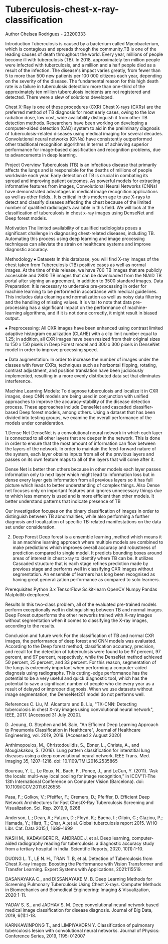 # Tuberculosis-chest-x-ray-classification
Author
Chelsea Rodrigues - 23200333

Introduction
Tuberculosis is caused by a bacterium called Mycobacterium, which is contagious and spreads through the community.TB is one of the leading causes of death throughout the world. Every year, millions of people become ill with tuberculosis (TB). In 2018, approximately ten million people were infected with tuberculosis, and a million and a half people died as a result of the infection. The disease's impact varies greatly, from fewer than 5 to more than 500 new patients per 100 000 citizens each year, depending on the severity of the disease. The fundamental reason for this high death rate is a failure in tuberculosis detection: more than one-third of the approximately ten million tuberculosis incidents are not registered and detected. There were a slew of solutions developed.

Chest X-Ray is one of these procedures (CXR) Chest X-rays (CXRs) are the preferred method of TB diagnosis for most early cases, owing to the low radiation dose, low cost, wide availability distinguish it from other TB detection methods. Researchers have been working on developing a computer-aided detection (CAD) system to aid in the preliminary diagnosis of tuberculosis-related diseases using medical imaging for several decades. Convolutional neural networks (CNNs) have consistently outperformed other traditional recognition algorithms in terms of achieving superior performance for image-based classification and recognition problems, due to advancements in deep learning.

Project Overview
Tuberculosis (TB) is an infectious disease that primarily affects the lungs and is responsible for the deaths of millions of people worldwide each year. Early detection of TB is crucial in combating its spread and improving patient outcomes. As powerful models for extracting informative features from images, Convolutional Neural Networks (CNNs) have demonstrated advantages in medical image recognition applications as well as other fields.. It is critical in this modern age to use X-rays to detect and classify diseases affecting the chest because of the limited number of qualified radiologists available in this field. We will look at the classification of tuberculosis in chest x-ray images using DenseNet and Deep forest models.

Motivation
The limited availability of qualified radiologists poses a significant challenge in diagnosing chest-related diseases, including TB. Automating this process using deep learning and image processing techniques can alleviate the strain on healthcare systems and improve diagnostic accuracy.

Methodology
⦁ Datasets In this database, you will find X-ray images of the chest taken from Tuberculosis (TB) positive cases as well as normal images. At the time of this release, we have 700 TB images that are publicly accessible and 2800 TB images that can be downloaded from the NIAID TB portal after signing an agreement, in addition to 3500 standard images.
Data Preparation:
It is necessary to undertake pre-processing in order for machine learning to be performed in accordance with medical guidelines. This includes data cleaning and normalization as well as noisy data filtering and the handling of missing values. It is vital to note that data pre-processing has a significant impact on the performance of machine-learning algorithms, and if it is not done correctly, it might result in biased output.

⦁ Preprocessing: All CXR images have been enhanced using contrast limited adaptive histogram equalization (CLAHE) with a clip limit number equal to 1.25; in addition, all CXR images have been resized from their original sizes to 150 x 150 pixels in Deep Forest model and 300 x 300 pixels in DenseNet model in order to improve processing speed.

⦁ Data augmentation: In order to increase the number of images under the classes with fewer CXRs, techniques such as horizontal flipping, rotating, contrast adjustment, and position translation have been judiciously implemented, resulting in a more evenly distributed data set that eliminates interference.

Machine Learning Models:
To diagnose tuberculosis and localize it in CXR images, deep CNN models are being used in conjunction with unified approaches to improve the accuracy-stability of the disease detection process. These approaches include DenseNet and cascaded classifier-based Deep forest models, among others. Using a dataset that has been divided into testing groups, we examine the overall performance of the models under consideration.

1.Dense Net
DenseNet is a convolutional neural network in which each layer is connected to all other layers that are deeper in the network. This is done in order to ensure that the most amount of information can flow between the layers of the network. In order to maintain the feed-forward nature of the system, each layer obtains inputs from all of the previous layers and passes on its own feature maps to all of the layers that will come after it.

Dense Net is better then others because in other models each layer passes information only to next layer which might lead to information loss but in dense every layer gets information from all previous layers so it has full picture which leads to better understanding of complex things. Also Dense net focuses only on important features and ignores unnecessary things due to which less memory is used and is more efficient than other models. It better understand patterns that indicate presence of TB

Our investigation focuses on the binary classification of images in order to distinguish between TB abnormalities, while also performing a further diagnosis and localization of specific TB-related manifestations on the data set under consideration.

2. Deep Forest
Deep forest is a ensemble learning ,method which means it is an machine learning approach where multiple models are combined to make predictions which improves overall accuracy and robustness of prediction compared to single model. It predicts bounding boxes around areas of interest in chest xray to identify where TB can be. It utilizes Cascaded structure that is each stage refines prediction made by previous stage and performs well in classifying CXR images without segmentation. An ensemble of learners has long been recognised as having great generalization performance as compared to solo learners.

Prerequisites  Python 3.x
TensorFlow
Scikit-learn
OpenCV
Numpy
Pandas
Matplotlib
deepforest

Results  In this two-class problem, all of the evaluated pre-trained models perform exceptionally well in distinguishing between TB and normal images. Deep Forest outperforms the other networks trained with X-ray images without segmentation when it comes to classifying the X-ray images, according to the results.

Conclusion and future work
For the classification of TB and normal CXR images, the performance of deep forest and CNN models was evaluated. According to the Deep forest method, classification accuracy, precision, and recall for the detection of tuberculosis were found to be 97 percent, 97 percent, and 97 percent, respectively, while the DenseNet method achieved 50 percent, 25 percent, and 33 percent. For this reason, segmentation of the lungs is extremely important when performing a computer-aided diagnosis using radiographs. This cutting-edge performance has the potential to be a very useful and quick diagnostic tool, which has the potential to save a significant number of people who die every year as a result of delayed or improper diagnosis. When we use datasets without image segmentation, the DenseNet201 model do not performs well.

References
C. Liu, M. Alcantara and B. Liu, "TX-CNN: Detecting tuberculosis in chest X-ray images using convolutional neural network", IEEE, 2017. [Accessed 31 July 2020].

D. Jeoung, O. Stephen and M. Sain, "An Efficient Deep Learning Approach to Pneumonia Classification in Healthcare", Journal of Healthcare Engineering, vol. 2019, 2019. [Accessed 2 August 2020]

Anthimopoulos, M., Christodoulidis, S., Ebner, L., Christe, A., and Mougiakakou, S. (2016). Lung pattern classification for interstitial lung diseases using a deep convolutional neural network. IEEE Trans. Med. Imaging 35, 1207–1216. doi: 10.1109/TMI.2016.2535865

Boureau, Y. L., Le Roux, N., Bach, F., Ponce, J., and LeCun, Y. (2011). “Ask the locals: multi-way local pooling for image recognition,” in ICCV'11-The 13th International Conference on Computer Vision (Barcelona). doi: 10.1109/ICCV.2011.6126555

Pasa, F.; Golkov, V.; Pfeiffer, F.; Cremers, D.; Pfeiffer, D. Efﬁcient Deep Network Architectures for Fast ChestX-Ray Tuberculosis Screening and Visualization. Sci. Rep. 2019,9, 6268

Anderson, L.; Dean, A.; Falzon, D.; Floyd, K.; Baena, I.; Gilpin, C.; Glaziou, P.; Hamada, Y.; Hiatt, T.; Char, A.;et al. Global tuberculosis report 2015. WHO Libr. Cat. Data 2015,1, 1689–1699

NASH M., KADAVIGERE R., ANDRADE J, et al. Deep learning, computer-aided radiography reading for tuberculosis: a diagnostic accuracy study from a tertiary hospital in India. Scientific Reports, 2020, 10(1):1-10.

DUONG L. T., LE N. H., TRAN T. B, et al. Detection of Tuberculosis from Chest X-ray Images: Boosting the Performance with Vision Transformer and Transfer Learning. Expert Systems with Applications, 2021:115519.

DASANAYAKA C., and DISSANAYAKE M. B. Deep Learning Methods for Screening Pulmonary Tuberculosis Using Chest X-rays. Computer Methods in Biomechanics and Biomedical Engineering: Imaging & Visualization, 2020:1-11.

YADAV S. S., and JADHAV S. M. Deep convolutional neural network based medical image classification for disease diagnosis. Journal of Big Data, 2019, 6(1):1-18.

KARNKAWINPONG T., and LIMPIYAKORN Y. Classification of pulmonary tuberculosis lesion with convolutional neural networks. Journal of Physics: Conference Series, 2019, 1195: 012007


